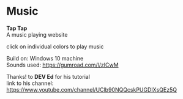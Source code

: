 # Music <br>
<b>Tap Tap</b><br>
A music playing website <br>

click on individual colors to play music

Build on: Windows 10 machine <br>
Sounds used: https://gumroad.com/l/zICwM <br>

Thanks! to <b>DEV Ed</b> for his tutorial 
<br>link to his channel: https://www.youtube.com/channel/UClb90NQQcskPUGDIXsQEz5Q
